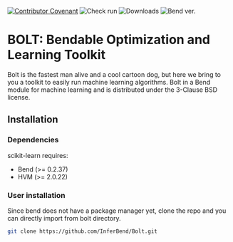 [![Contributor Covenant](https://img.shields.io/badge/Contributor%20Covenant-2.0-4baaaa.svg)](code_of_conduct.md) 
![Check run](https://img.shields.io/github/check-runs/InferBend/Bolt/main)
![Downloads](https://img.shields.io/github/downloads/InferBend/Bolt/total)
![Bend ver.](https://img.shields.io/badge/Bend-0.2.37-blue)

# BOLT: Bendable Optimization and Learning Toolkit

Bolt is the fastest man alive and a cool cartoon dog, but here we bring to you a toolkit to easily run machine learning algorithms. Bolt in a Bend module for machine learning and is distributed under the 3-Clause BSD license.

## Installation

### Dependencies
scikit-learn requires:
- Bend (>= 0.2.37)
- HVM (>= 2.0.22)

### User installation

Since bend does not have a package manager yet, clone the repo and you can directly import from bolt directory.
```bash
git clone https://github.com/InferBend/Bolt.git
``` 